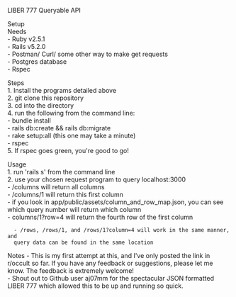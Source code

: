 LIBER 777 Queryable API

Setup  
  Needs  
    - Ruby v2.5.1  
    - Rails v5.2.0  
    - Postman/ Curl/ some other way to make get requests  
    - Postgres database  
    - Rspec  

  Steps  
    1. Install the programs detailed above  
    2. git clone this repository  
    3. cd into the directory  
    4. run the following from the command line:  
      - bundle install  
      - rails db:create && rails db:migrate  
      - rake setup:all (this one may take a minute)  
      - rspec  
    5. If rspec goes green, you're good to go!  

  Usage  
    1. run 'rails s' from the command line  
    2. use your chosen request program to query localhost:3000  
      - /columns will return all columns  
      - /columns/1 will return this first column  
        - if you look in app/public/assets/column_and_row_map.json, you can see
        which query number will return which column  
      - columns/1?row=4 will return the fourth row of the first column  

      - /rows, /rows/1, and /rows/1?column=4 will work in the same manner, and
      query data can be found in the same location  

  Notes
    - This is my first attempt at this, and I've only posted the link in
    r/occult so far. If you have any feedback or suggestions, please let me
    know. The feedback is extremely welcome!  
    - Shout out to Github user aj07mm for the spectacular JSON formatted LIBER
    777 which allowed this to be up and running so quick.  
